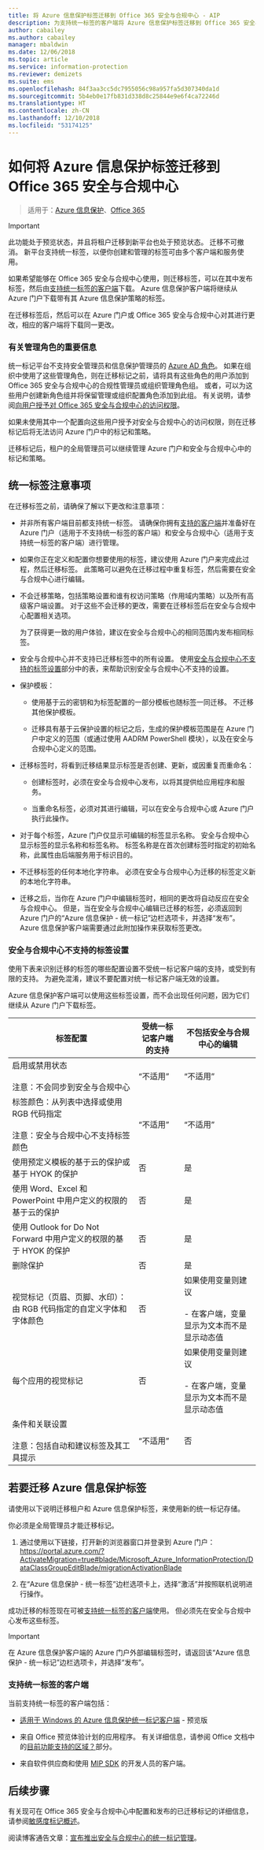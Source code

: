 ```yaml
---
title: 将 Azure 信息保护标签迁移到 Office 365 安全与合规中心 - AIP
description: 为支持统一标签的客户端将 Azure 信息保护标签迁移到 Office 365 安全与合规中心。
author: cabailey
ms.author: cabailey
manager: mbaldwin
ms.date: 12/06/2018
ms.topic: article
ms.service: information-protection
ms.reviewer: demizets
ms.suite: ems
ms.openlocfilehash: 84f3aa3cc5dc7955056c98a957fa5d307340da1d
ms.sourcegitcommit: 5b4eb0e17fb831d338d8c25844e9e6f4ca72246d
ms.translationtype: HT
ms.contentlocale: zh-CN
ms.lasthandoff: 12/10/2018
ms.locfileid: "53174125"
---
```

# <a name="how-to-migrate-azure-information-protection-labels-to-the-office-365-security--compliance-center"></a>如何将 Azure 信息保护标签迁移到 Office 365 安全与合规中心

>适用于：[Azure 信息保护](https://azure.microsoft.com/pricing/details/information-protection)、[Office 365](https://download.microsoft.com/download/E/C/F/ECF42E71-4EC0-48FF-AA00-577AC14D5B5C/Azure_Information_Protection_licensing_datasheet_EN-US.pdf)

> [!IMPORTANT]
> 此功能处于预览状态，并且将租户迁移到新平台也处于预览状态。 迁移不可撤消。 新平台支持统一标签，以便你创建和管理的标签可由多个客户端和服务使用。

如果希望能够在 Office 365 安全与合规中心使用，则迁移标签，可以在其中发布标签，然后由[支持统一标签的客户端](#clients-that-support-unified-labeling)下载。 Azure 信息保护客户端将继续从 Azure 门户下载带有其 Azure 信息保护策略的标签。 

在迁移标签后，然后可以在 Azure 门户或 Office 365 安全与合规中心对其进行更改，相应的客户端将下载同一更改。

### <a name="important-information-about-administrative-roles"></a>有关管理角色的重要信息

统一标记平台不支持安全管理员和信息保护管理员的 [Azure AD 角色](/azure/active-directory/active-directory-assign-admin-roles-azure-portal)。 如果在组织中使用了这些管理角色，则在迁移标记之前，请将具有这些角色的用户添加到 Office 365 安全与合规中心的合规性管理员或组织管理角色组。 或者，可以为这些用户创建新角色组并将保留管理或组织配置角色添加到此组。 有关说明，请参阅[向用户授予对 Office 365 安全与合规中心的访问权限](https://docs.microsoft.com/office365/securitycompliance/grant-access-to-the-security-and-compliance-center)。

如果未使用其中一个配置向这些用户授予对安全与合规中心的访问权限，则在迁移标记后将无法访问 Azure 门户中的标记和策略。

迁移标记后，租户的全局管理员可以继续管理 Azure 门户和安全与合规中心中的标记和策略。


## <a name="considerations-for-unified-labels"></a>统一标签注意事项

在迁移标签之前，请确保了解以下更改和注意事项：

- 并非所有客户端目前都支持统一标签。 请确保你拥有[支持的客户端](#clients-that-support-unified-labeling)并准备好在 Azure 门户（适用于不支持统一标签的客户端）和安全与合规中心（适用于支持统一标签的客户端）进行管理。

- 如果你正在定义和配置你想要使用的标签，建议使用 Azure 门户来完成此过程，然后迁移标签。 此策略可以避免在迁移过程中重复标签，然后需要在安全与合规中心进行编辑。

- 不会迁移策略，包括策略设置和谁有权访问策略（作用域内策略）以及所有高级客户端设置。 对于这些不会迁移的更改，需要在迁移标签后在安全与合规中心配置相关选项。
    
    为了获得更一致的用户体验，建议在安全与合规中心的相同范围内发布相同标签。

- 安全与合规中心并不支持已迁移标签中的所有设置。 使用[安全与合规中心不支持的标签设置](#label-settings-that-are-not-supported-in-the-security--compliance-center)部分中的表，来帮助识别安全与合规中心不支持的设置。

- 保护模板：
    
    - 使用基于云的密钥和为标签配置的一部分模板也随标签一同迁移。 不迁移其他保护模板。 
    
    - 迁移具有基于云保护设置的标记之后，生成的保护模板范围是在 Azure 门户中定义的范围（或通过使用 AADRM PowerShell 模块），以及在安全与合规中心定义的范围。 

- 迁移标签时，将看到迁移结果显示标签是否创建、更新，或因重复而重命名：

    - 创建标签时，必须在安全与合规中心发布，以将其提供给应用程序和服务。
    
    - 当重命名标签，必须对其进行编辑，可以在安全与合规中心或 Azure 门户执行此操作。 

- 对于每个标签，Azure 门户仅显示可编辑的标签显示名称。 安全与合规中心显示标签的显示名称和标签名称。 标签名称是在首次创建标签时指定的初始名称，此属性由后端服务用于标识目的。

- 不迁移标签的任何本地化字符串。 必须在安全与合规中心为迁移的标签定义新的本地化字符串。

- 迁移之后，当你在 Azure 门户中编辑标签时，相同的更改将自动反应在安全与合规中心。 但是，当在安全与合规中心编辑已迁移的标签，必须返回到 Azure 门户的“Azure 信息保护 - 统一标记”边栏选项卡，并选择“发布”。 Azure 信息保护客户端需要通过此附加操作来获取标签更改。

### <a name="label-settings-that-are-not-supported-in-the-security--compliance-center"></a>安全与合规中心不支持的标签设置

使用下表来识别迁移的标签的哪些配置设置不受统一标记客户端的支持，或受到有限的支持。 为避免混淆，建议不要配置对统一标记客户端无效的设置。

Azure 信息保护客户端可以使用这些标签设置，而不会出现任何问题，因为它们继续从 Azure 门户下载标签。

|标签配置|受统一标记客户端的支持|不包括安全与合规中心的编辑|
|-------------------|---------------------------------------------|-------------------------|
|启用或禁用状态<br /><br />注意：不会同步到安全与合规中心 |“不适用”|“不适用”|
|标签颜色：从列表中选择或使用 RGB 代码指定<br /><br />注意：安全与合规中心不支持标签颜色 |“不适用”|“不适用”|
|使用预定义模板的基于云的保护或基于 HYOK 的保护 |否|是|
|使用 Word、Excel 和 PowerPoint 中用户定义的权限的基于云的保护 |否|是|
|使用 Outlook for Do Not Forward 中用户定义的权限的基于 HYOK 的保护 |否|是|
|删除保护 |否|是|
|视觉标记（页眉、页脚、水印）：由 RGB 代码指定的自定义字体和字体颜色|否|如果使用变量则建议<br /><br />- 在客户端，变量显示为文本而不是显示动态值|
|每个应用的视觉标记|否|如果使用变量则建议<br /><br />- 在客户端，变量显示为文本而不是显示动态值|
|条件和关联设置 <br /><br />注意：包括自动和建议标签及其工具提示|“不适用”|否|


## <a name="to-migrate-azure-information-protection-labels"></a>若要迁移 Azure 信息保护标签

请使用以下说明迁移租户和 Azure 信息保护标签，来使用新的统一标记存储。

你必须是全局管理员才能迁移标记。

1. 通过使用以下链接，打开新的浏览器窗口并登录到 Azure 门户： https://portal.azure.com/?ActivateMigration=true#blade/Microsoft_Azure_InformationProtection/DataClassGroupEditBlade/migrationActivationBlade 

2. 在“Azure 信息保护 - 统一标签”边栏选项卡上，选择“激活”并按照联机说明进行操作。

成功迁移的标签现在可被[支持统一标签的客户端](#clients-that-support-unified-labeling)使用。 但必须先在安全与合规中心发布这些标签。

> [!IMPORTANT]
> 在 Azure 信息保护客户端的 Azure 门户外部编辑标签时，请返回该“Azure 信息保护 - 统一标记”边栏选项卡，并选择“发布”。

### <a name="clients-that-support-unified-labeling"></a>支持统一标签的客户端

当前支持统一标签的客户端包括：

- [适用于 Windows 的 Azure 信息保护统一标记客户端](./rms-client/unifiedlabelingclient-version-release-history.md) - 预览版

- 来自 Office 预览体验计划的应用程序。 有关详细信息，请参阅 Office 文档中的[目前功能支持的区域？](https://support.office.com/article/2f96e7cd-d5a4-403b-8bd7-4cc636bae0f9?ad=US#bkmk_whereavailable)部分。
    
- 来自软件供应商和使用 [MIP SDK](https://docs.microsoft.com/azure/information-protection/develop/mip/mip-sdk-reference) 的开发人员的客户端。


## <a name="next-steps"></a>后续步骤

有关现可在 Office 365 安全与合规中心中配置和发布的已迁移标记的详细信息，请参阅[敏感度标记概述](/Office365/SecurityCompliance/sensitivity-labels)。

阅读博客通告文章：[宣布推出安全与合规中心的统一标记管理](https://techcommunity.microsoft.com/t5/Security-Privacy-and-Compliance/Announcing-the-availability-of-unified-labeling-management-in/ba-p/262492)。